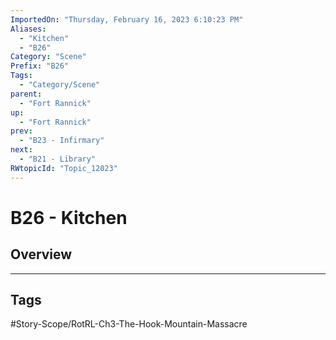 ```yaml
---
ImportedOn: "Thursday, February 16, 2023 6:10:23 PM"
Aliases:
  - "Kitchen"
  - "B26"
Category: "Scene"
Prefix: "B26"
Tags:
  - "Category/Scene"
parent:
  - "Fort Rannick"
up:
  - "Fort Rannick"
prev:
  - "B23 - Infirmary"
next:
  - "B21 - Library"
RWtopicId: "Topic_12023"
---
```

# B26 - Kitchen
## Overview

---
## Tags
#Story-Scope/RotRL-Ch3-The-Hook-Mountain-Massacre

